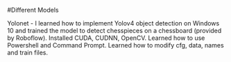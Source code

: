 #Different Models

Yolonet - I learned how to implement Yolov4 object detection on Windows 10 and trained the model to detect chesspieces on a chessboard (provided by Roboflow).
          Installed CUDA, CUDNN, OpenCV. Learned how to use Powershell and Command Prompt. Learned how to modify cfg, data, names and train files.
